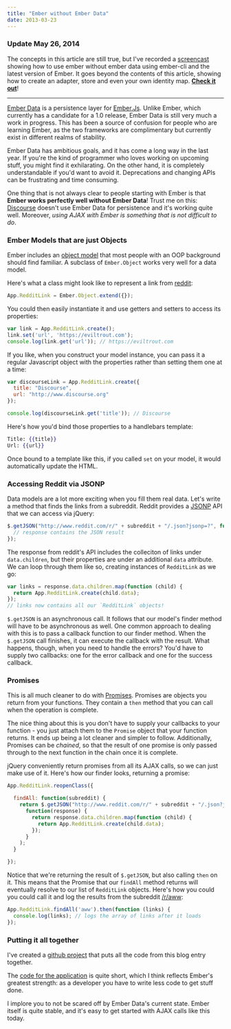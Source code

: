 ```yaml
---
title: "Ember without Ember Data"
date: 2013-03-23
---
```


### Update May 26, 2014

The concepts in this article are still true, but I've recorded a [screencast](https://www.youtube.com/watch?v=7twifrxOTQY)
showing how to use ember without ember data using ember-cli and the latest version of Ember.
It goes beyond the contents of this article, showing how to create an adapter, store and
even your own identity map. **[Check it out](https://www.youtube.com/watch?v=7twifrxOTQY)**!

---

[Ember Data](https://github.com/emberjs/data) is a persistence layer for [Ember.Js](http://emberjs.com/).
Unlike Ember, which currently has a candidate for a 1.0 release, Ember Data is still very much
a work in progress. This has been a source of confusion for people who are learning Ember, as the two
frameworks are complimentary but currently exist in different realms of stability.

Ember Data has ambitious goals, and it has come a long way in the last year. If you're the kind of
programmer who loves working on upcoming stuff, you might find it exhilarating. On the other hand, it is
completely understandable if you'd want to avoid it. Deprecations and changing APIs can be frustrating
and time consuming.

One thing that is not always clear to people starting with Ember is that **Ember works perfectly well
without Ember Data**! Trust me on this: [Discourse](https://github.com/discourse/discourse) doesn't use
Ember Data for persistence and it's working quite well. Moreover, *using AJAX with Ember is something that
is not difficult to do*.

### Ember Models that are just Objects

Ember includes an [object model](http://emberjs.com/guides/object-model/classes-and-instances/) that
most people with an OOP background should find familiar. A subclass of `Ember.Object`
works very well for a data model.

Here's what a class might look like to represent a link from [reddit](http://www.reddit.com/):

```javascript
App.RedditLink = Ember.Object.extend({});
```

You could then easily instantiate it and use getters and setters to access its properties:

```javascript
var link = App.RedditLink.create();
link.set('url', 'https://eviltrout.com');
console.log(link.get('url')); // https://eviltrout.com
```

If you like, when you construct your model instance, you can pass it a regular Javascript object
with the properties rather than setting them one at a time:

```javascript
var discourseLink = App.RedditLink.create({
  title: "Discourse",
  url: "http://www.discourse.org"
});

console.log(discourseLink.get('title')); // Discourse
```

Here's how you'd bind those properties to a handlebars template:

```handlebars
Title: {{title}}
Url: {{url}}
```

Once bound to a template like this, if you called `set` on your model, it would automatically update
the HTML.


### Accessing Reddit via JSONP

Data models are a lot more exciting when you fill them real data. Let's write a method that finds the
links from a subreddit. Reddit provides a [JSONP](http://en.wikipedia.org/wiki/JSONP) API that we can
access via jQuery:

```javascript
$.getJSON("http://www.reddit.com/r/" + subreddit + "/.json?jsonp=?", function(response) {
  // response contains the JSON result
});
```

The response from reddit's API includes the colleciton of links under `data.children`, but their
properties are under an additional `data` attribute. We can loop through them like so, creating
instances of `RedditLink` as we go:

```javascript
var links = response.data.children.map(function (child) {
  return App.RedditLink.create(child.data);
});
// links now contains all our `RedditLink` objects!
```

`$.getJSON` is an asynchronous call. It follows that our model's finder method will have to
be asynchronous as well. One common approach to dealing with this is to pass a callback function to
our finder method. When the `$.getJSON` call finishes, it can execute the callback with the result.
What happens, though, when you need to handle the errors? You'd have to supply two callbacks: one
for the error callback and one for the success callback.

### Promises

This is all much cleaner to do with [Promises](http://blog.parse.com/2013/01/29/whats-so-great-about-javascript-promises/).
Promises are objects you return from your functions. They contain a `then` method that you can call when
the operation is complete.

The nice thing about this is you don't have to supply your callbacks to your function - you just
attach them to the `Promise` object that your function returns. It ends up being a lot cleaner
and simpler to follow. Additionally, Promises can be *chained*, so that the result of one promise is only
passed through to the next function in the chain once it is complete.

jQuery conveniently return promises from all its AJAX calls, so we can just make use of it. Here's
how our finder looks, returning a promise:

```javascript
App.RedditLink.reopenClass({

  findAll: function(subreddit) {
    return $.getJSON("http://www.reddit.com/r/" + subreddit + "/.json?jsonp=?").then(
      function(response) {
        return response.data.children.map(function (child) {
          return App.RedditLink.create(child.data);
        });
      }
    );
  }

});
```

Notice that we're returning the result of `$.getJSON`, but also calling `then` on it. This means that the
Promise that our `findAll` method returns will eventually resolve to our list of `RedditLink` objects.
Here's how you could you could call it and log the results from the subreddit [/r/aww](http://www.reddit.com/r/aww):

```javascript
App.RedditLink.findAll('aww').then(function (links) {
  console.log(links); // logs the array of links after it loads
});
```

### Putting it all together

I've created a [github project](https://github.com/eviltrout/emberreddit-old/) that puts all the code from this
blog entry together.

The [code for the application](https://github.com/eviltrout/emberreddit-old/blob/master/js/app.js) is quite
short, which I think reflects Ember's greatest strength: as a developer you have to write less code to get
stuff done.

I implore you to not be scared off by Ember Data's current state. Ember itself is quite stable, and it's
easy to get started with AJAX calls like this today.
